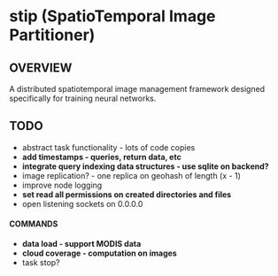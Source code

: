 # stip (SpatioTemporal Image Partitioner)
## OVERVIEW
A distributed spatiotemporal image management framework designed specifically for training neural networks.

## TODO
- abstract task functionality - lots of code copies
- **add timestamps - queries, return data, etc**
- __integrate query indexing data structures - use sqlite on backend?__
- image replication? - one replica on geohash of length (x - 1)
- improve node logging
- **set read all permissions on created directories and files**
- open listening sockets on 0.0.0.0
#### COMMANDS 
- __data load - support MODIS data__
- **cloud coverage - computation on images**
- task stop?
